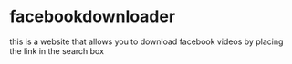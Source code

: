 # facebookdownloader
this is a website that allows you to download facebook videos by placing the link in the search box
